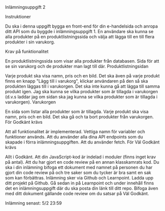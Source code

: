 
Inlämningsuppgift 2

Instruktioner

Du ska i denna uppgift bygga en front-end för din e-handelsida och anropa ditt API som du byggde i inlämningsuppgift 1. En användare ska kunna se alla produkter på en produktlistningssida och välja att lägga till en till flera produkter i sin varukorg.

Krav på funktionalitet

En produktlistningssida som visar alla produkter från databasen.
Sida för att se sin varukorg och de produkter man lagt till där.
Produktlistningsidan

Varje produkt ska visa namn, pris och en bild.
Det ska även på varje produkt finns en knapp "Lägg till i varukorg", klickar användaren på den så ska produkten läggas till i varukorgen.
Det ska inte kunna gå att lägga till samma produkt igen.
Jag ska kunna se vilka produkter som är tillagda i varukorgen (d.v.s laddar jag om sidan ska jag kunna se vilka produkter som är tillagda i varukorgen).
Varukorgen

En sida som listar alla produkter som är tillagda.
Varje produkt ska visa namn, pris och en bild.
Det ska gå och ta bort produkter från varukorgen.
För Godkänt krävs

Att all funktionalitet är implementerad.
Vettiga namn för variabler och funktioner används.
Att du använder alla dina API endpoints som du skapade i förra inlämningsuppgiften.
Att du använder fetch.
För Väl Godkänt krävs

Allt i Godkänt.
Att din JavaScript-kod är indelad i moduler (finns inget krav på antal).
Att du har gjort en code review på en annan klasskamrats kod. Du ska i din inlämning bifoga ett dokument med namnet på personen du har gjort din code review på och tre saker som du tycker är bra samt en sak som kan förbättras.
Inlämning sker via Github och Learnpoint. Ladda upp ditt projekt på Github. Gå sedan in på Learnpoint och under innehåll finns det en inlämningsuppgift där du ska posta din länk till ditt repo. Bifoga även med ditt dokument gällande code review om du satsar på Väl Godkänt.

Inlämning senast: 5/2 23:59

